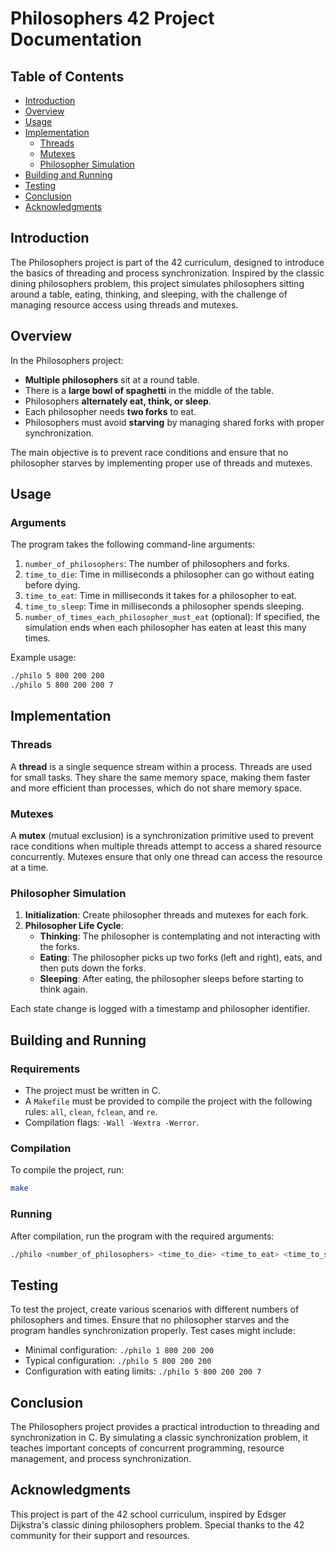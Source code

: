 # Philosophers 42 Project Documentation

## Table of Contents
- [Introduction](#introduction)
- [Overview](#overview)
- [Usage](#usage)
- [Implementation](#implementation)
  - [Threads](#threads)
  - [Mutexes](#mutexes)
  - [Philosopher Simulation](#philosopher-simulation)
- [Building and Running](#building-and-running)
- [Testing](#testing)
- [Conclusion](#conclusion)
- [Acknowledgments](#acknowledgments)

## Introduction

The Philosophers project is part of the 42 curriculum, designed to introduce the basics of threading and process synchronization. Inspired by the classic dining philosophers problem, this project simulates philosophers sitting around a table, eating, thinking, and sleeping, with the challenge of managing resource access using threads and mutexes.

## Overview

In the Philosophers project:
- **Multiple philosophers** sit at a round table.
- There is a **large bowl of spaghetti** in the middle of the table.
- Philosophers **alternately eat, think, or sleep**.
- Each philosopher needs **two forks** to eat.
- Philosophers must avoid **starving** by managing shared forks with proper synchronization.

The main objective is to prevent race conditions and ensure that no philosopher starves by implementing proper use of threads and mutexes.

## Usage

### Arguments

The program takes the following command-line arguments:
1. `number_of_philosophers`: The number of philosophers and forks.
2. `time_to_die`: Time in milliseconds a philosopher can go without eating before dying.
3. `time_to_eat`: Time in milliseconds it takes for a philosopher to eat.
4. `time_to_sleep`: Time in milliseconds a philosopher spends sleeping.
5. `number_of_times_each_philosopher_must_eat` (optional): If specified, the simulation ends when each philosopher has eaten at least this many times.

Example usage:
```sh
./philo 5 800 200 200
./philo 5 800 200 200 7
```

## Implementation

### Threads

A **thread** is a single sequence stream within a process. Threads are used for small tasks. They share the same memory space, making them faster and more efficient than processes, which do not share memory space.

### Mutexes

A **mutex** (mutual exclusion) is a synchronization primitive used to prevent race conditions when multiple threads attempt to access a shared resource concurrently. Mutexes ensure that only one thread can access the resource at a time.

### Philosopher Simulation

1. **Initialization**: Create philosopher threads and mutexes for each fork.
2. **Philosopher Life Cycle**:
   - **Thinking**: The philosopher is contemplating and not interacting with the forks.
   - **Eating**: The philosopher picks up two forks (left and right), eats, and then puts down the forks.
   - **Sleeping**: After eating, the philosopher sleeps before starting to think again.

Each state change is logged with a timestamp and philosopher identifier.

## Building and Running

### Requirements

- The project must be written in C.
- A `Makefile` must be provided to compile the project with the following rules: `all`, `clean`, `fclean`, and `re`.
- Compilation flags: `-Wall -Wextra -Werror`.

### Compilation

To compile the project, run:
```sh
make
```

### Running

After compilation, run the program with the required arguments:
```sh
./philo <number_of_philosophers> <time_to_die> <time_to_eat> <time_to_sleep> [number_of_times_each_philosopher_must_eat]
```

## Testing

To test the project, create various scenarios with different numbers of philosophers and times. Ensure that no philosopher starves and the program handles synchronization properly. Test cases might include:
- Minimal configuration: `./philo 1 800 200 200`
- Typical configuration: `./philo 5 800 200 200`
- Configuration with eating limits: `./philo 5 800 200 200 7`

## Conclusion

The Philosophers project provides a practical introduction to threading and synchronization in C. By simulating a classic synchronization problem, it teaches important concepts of concurrent programming, resource management, and process synchronization.

## Acknowledgments

This project is part of the 42 school curriculum, inspired by Edsger Dijkstra's classic dining philosophers problem. Special thanks to the 42 community for their support and resources.
